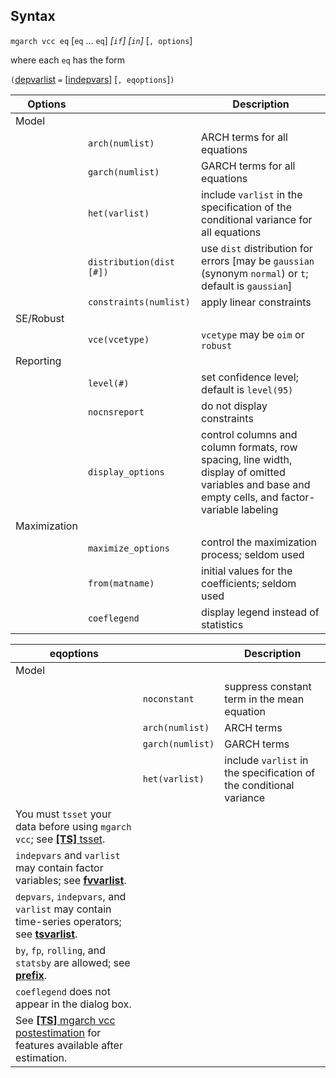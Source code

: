 ## Syntax

`mgarch vcc eq` \[`eq` ... `eq`\] _\[`if`\]
\[`in`\]_ \[`, options`\]

where each `eq` has the form

`(`[depvarlist](http://www.stata.com/help.cgi?depvarlist)
`=`
\[[indepvars](http://www.stata.com/help.cgi?indepvars)\]
\[`, eqoptions`\]`)`

| Options      |                          | Description                                                                                                                                      |
|--------------|--------------------------|--------------------------------------------------------------------------------------------------------------------------------------------------|
| Model        |                          |                                                                                                                                                  |
|              | `arch(numlist)`          | ARCH terms for all equations                                                                                                                     |
|              | `garch(numlist)`         | GARCH terms for all equations                                                                                                                    |
|              | `het(varlist)`           | include `varlist` in the specification of the conditional variance for all equations                                                             |
|              | `distribution(dist [#])` | use `dist` distribution for errors \[may be `gaussian` (synonym `normal`) or `t`; default is `gaussian`\]                                        |
|              | `constraints(numlist)`   | apply linear constraints                                                                                                                         |
| SE/Robust    |                          |                                                                                                                                                  |
|              | `vce(vcetype)`           | `vcetype` may be `oim` or `robust`                                                                                                               |
| Reporting    |                          |                                                                                                                                                  |
|              | `level(#)`               | set confidence level; default is `level(95)`                                                                                                     |
|              | `nocnsreport`            | do not display constraints                                                                                                                       |
|              | `display_options`        | control columns and column formats, row spacing, line width, display of omitted variables and base and empty cells, and factor-variable labeling |
| Maximization |                          |                                                                                                                                                  |
|              | `maximize_options`       | control the maximization process; seldom used                                                                                                    |
|              | `from(matname)`          | initial values for the coefficients; seldom used                                                                                                 |
|              | `coeflegend`             | display legend instead of statistics                                                                                                             |

| eqoptions                                                                                                                                                                          |                  | Description                                                        |
|------------------------------------------------------------------------------------------------------------------------------------------------------------------------------------|------------------|--------------------------------------------------------------------|
| Model                                                                                                                                                                              |                  |                                                                    |
|                                                                                                                                                                                    | `noconstant`     | suppress constant term in the mean equation                        |
|                                                                                                                                                                                    | `arch(numlist)`  | ARCH terms                                                         |
|                                                                                                                                                                                    | `garch(numlist)` | GARCH terms                                                        |
|                                                                                                                                                                                    | `het(varlist)`   | include `varlist` in the specification of the conditional variance |
| You must `tsset` your data before using `mgarch vcc`; see [<strong>[TS]</strong> tsset](http://www.stata.com/help.cgi?tsset).                           |                  |                                                                    |
| `indepvars` and `varlist` may contain factor variables; see [<strong>fvvarlist</strong>](http://www.stata.com/help.cgi?fvvarlist).                      |                  |                                                                    |
| `depvars`, `indepvars`, and `varlist` may contain time-series operators; see [<strong>tsvarlist</strong>](http://www.stata.com/help.cgi?tsvarlist).     |                  |                                                                    |
| `by`, `fp`, `rolling`, and `statsby` are allowed; see [<strong>prefix</strong>](http://www.stata.com/help.cgi?prefix).                                  |                  |                                                                    |
| `coeflegend` does not appear in the dialog box.                                                                                                                                    |                  |                                                                    |
| See [<strong>[TS]</strong> mgarch vcc postestimation](http://www.stata.com/help.cgi?mgarch_vcc_postestimation) for features available after estimation. |                  |                                                                    |
